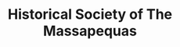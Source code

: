 ---
layout: repo
title: "Historical Society of The Massapequas"
id: 20900
permalink: repos/20900/
---